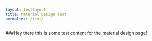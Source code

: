 ```yaml
---
layout: testlayout
title: Material Design Test
permalink: /test/
---
```


###Hey there this is some test content for the material design page!
